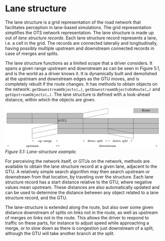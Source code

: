 # Lane structure

The lane structure is a grid representation of the road network that facilitates perception in lane-based simulations. The grid representation simplifies the OTS network representation. The lane structure is made up out of _lane structure records_. Each lane structure record represents a lane, i.e. a cell in the grid. The records are connected laterally and longitudinally, having possibly multiple upstream and downstream connected records in case of merges and splits.

The lane structure functions as a limited scope that a driver considers. It spans a given range upstream and downstream as can be seen in Figure 5.1, and is the world as a driver knows it. It is dynamically built and demolished at the upstream and downstream edges as the GTU moves, and is completely rebuilt if the route changes. It has methods to obtain objects on the network: `getDownstreamObjects(…)`, `getDownstreamObjectsOnRoute(…)` and `getUpstreamObjects(…)`. The lane structure is defined with a look-ahead distance, within which the objects are given.

![](../images/OTS_Figure_5.1.png)
_Figure 5.1: Lane-structure example._

For perceiving the network itself, or GTUs on the network, methods are available to obtain the lane structure record at a given lane, adjacent to the GTU. A relatively simple search algorithm may then search upstream or downstream from that location, by traveling over the structure. Each lane structure record has a start distance relative to the GTU, where negative values mean upstream. These distances are also automatically updated and can be used to determine the distance between any object related to a lane structure record, and the GTU. 

The lane-structure is extended along the route, but also over some given distance downstream of splits on links not in the route, as well as upstream of merges on links not in the route. This allows the driver to respond to traffic on these parts, for instance to adjust speed while approaching a merge, or to slow down as there is congestion just downstream of a split, although the GTU will take another branch at the split.
